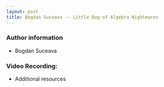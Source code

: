```yaml
---
layout: post
title: Bogdan Suceava -- Little Bag of Algebra Nightmares
---
```


### Author information
* Bogdan Suceava

### Video Recording:

* Additional resources

